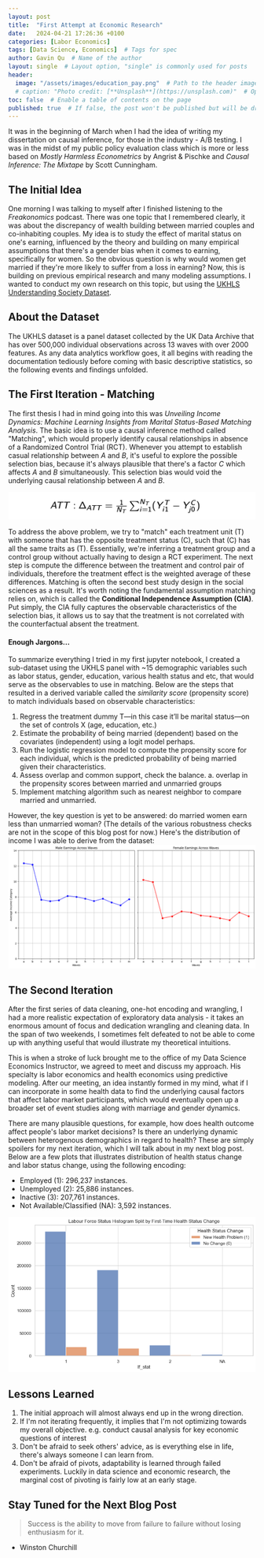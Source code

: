 ```yaml
---
layout: post
title:  "First Attempt at Economic Research"
date:   2024-04-21 17:26:36 +0100
categories: [Labor Economics]
tags: [Data Science, Economics]  # Tags for spec
author: Gavin Qu  # Name of the author
layout: single  # Layout option, "single" is commonly used for posts
header:
  image: "/assets/images/education_pay.png"  # Path to the header image
  # caption: "Photo credit: [**Unsplash**](https://unsplash.com)"  # Optional caption for the header image
toc: false  # Enable a table of contents on the page
published: true  # If false, the post won't be published but will be drafted
---
```

It was in the beginning of March when I had the idea of writing my dissertation on causal inference, for those in the industry - A/B testing. I was in the midst of my public policy evaluation class which is more or less based on *Mostly Harmless Econometrics* by Angrist & Pischke and *Causal Inference: The Mixtape* by Scott Cunningham. 

## The Initial Idea 
One morning I was talking to myself after I finished listening to the *Freakonomics* podcast. There was one topic that I remembered clearly, it was about the discrepancy of wealth building between married couples and co-inhabiting couples. My idea is to study the effect of marital status on one's earning, influenced by the theory and building on many empirical assumptions that there's a gender bias when it comes to earning, specifically for women. So the obvious question is why would women get married if they're more likely to suffer from a loss in earning? Now, this is building on previous empirical research and many modeling assumptions. I wanted to conduct my own research on this topic, but using the [UKHLS Understanding Society Dataset](https://www.understandingsociety.ac.uk/about/british-household-panel-survey/). 

## About the Dataset 
The UKHLS dataset is a panel dataset collected by the UK Data Archive that has over 500,000 individual observations across 13 waves with over 2000 features. As any data analytics workflow goes, it all begins with reading the documentation tediously before coming with basic descriptive statistics, so the following events and findings unfolded.  

## The First Iteration - Matching
The first thesis I had in mind going into this was *Unveiling Income Dynamics: Machine Learning Insights from Marital Status-Based Matching Analysis*. The basic idea is to use a causal inference method called "Matching", which would properly identify causal relationships in absence of a Randomized Control Trial (RCT). Whenever you attempt to establish casual relationship between *A* and *B*, it's useful to explore the possible selection bias, because it's always plausible that there's a factor *C* which affects *A* and *B* simultaneously. This selection bias would void the underlying causal relationship between *A* and *B*. 

![Average Treatment Effect on the Treated](/assets/images/matching.png)

To address the above problem, we try to "match" each treatment unit (T) with someone that has the opposite treatment status (C), such that (C) has all the same traits as (T). Essentially, we're inferring a treatment group and a control group without actually having to design a RCT experiment. The next step is compute the difference between the treatment and control pair of individuals, therefore the treatment effect is the weighted average of these differences. Matching is often the second best study design in the social sciences as a result. It's worth noting the fundamental assumption matching relies on, which is called the **Conditional Independence Assumption (CIA)**. Put simply, the CIA fully captures the observable characteristics of the selection bias, it allows us to say that the treatment is not correlated with the counterfactual absent the treatment. 

#### Enough Jargons...
To summarize everything I tried in my first jupyter notebook, I created a sub-dataset using the UKHLS panel with ~15 demographic variables such as labor status, gender, education, various health status and etc, that would serve as the observables to use in matching. Below are the steps that resulted in a derived variable called the *similarity score* (propensity score) to match individuals based on observable characteristics: 
1.	Regress the treatment dummy T—in this case it’ll be marital status—on the set of controls X (age, education, etc.)
2.	Estimate the probability of being married (dependent) based on the covariates (independent) using a logit model perhaps. 
3.	Run the logistic regression model to compute the propensity score for each individual, which is the predicted probability of being married given their characteristics.
4.	Assess overlap and common support, check the balance. 
a.	overlap in the propensity scores between married and unmarried groups
5.	Implement matching algorithm such as nearest neighbor to compare married and unmarried.

However, the key question is yet to be answered: do married women earn less than unmarried woman? (The details of the various robustness checks are not in the scope of this blog post for now.)
Here's the distribution of income I was able to derive from the dataset: 
![earning plot](/assets/images/earningoutput.png)

## The Second Iteration
After the first series of data cleaning, one-hot encoding and wrangling, I had a more realistic expectation of exploratory data analysis - it takes an enormous amount of focus and dedication wrangling and cleaning data. In the span of two weekends, I sometimes felt defeated to not be able to come up with anything useful that would illustrate my theoretical intuitions. 

This is when a stroke of luck brought me to the office of my Data Science Economics Instructor, we agreed to meet and discuss my approach. His specialty is labor economics and health economics using predictive modeling. After our meeting, an idea instantly formed in my mind, what if I can incorporate in some health data to find the underlying causal factors that affect labor market participants, which would eventually open up a broader set of event studies along with marriage and gender dynamics. 

There are many plausible questions, for example, how does health outcome affect people's labor market decisions? Is there an underlying dynamic between heterogenous demographics in regard to health? These are simply spoilers for my next iteration, which I will talk about in my next blog post. Below are a few plots that illustrates distribution of health status change and labor status change, using the following encoding: 
- Employed (1): 296,237 instances.
- Unemployed (2): 25,886 instances.
- Inactive (3): 207,761 instances.
- Not Available/Classified (NA): 3,592 instances.

![health status and labor force participation](/assets/images/health_lfstat.png)

## Lessons Learned 
1. The initial approach will almost always end up in the wrong direction.
2. If I'm not iterating frequently, it implies that I'm not optimizing towards my overall objective. e.g. conduct causal analysis for key economic questions of interest
3. Don't be afraid to seek others' advice, as is everything else in life, there's always someone I can learn from. 
4. Don't be afraid of pivots, adaptability is learned through failed experiments. Luckily in data science and economic research, the marginal cost of pivoting is fairly low at an early stage. 

## Stay Tuned for the Next Blog Post 

> Success is the ability to move from failure to failure without losing enthusiasm for it. 
  - Winston Churchill